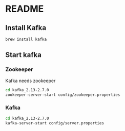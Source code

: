 # README


## Install Kafka
```
brew install kafka
```



## Start kafka

### Zookeeper
Kafka needs zookeeper

```sh
cd kafka_2.13-2.7.0
zookeeper-server-start config/zookeeper.properties
```

### Kafka

```sh
cd kafka_2.13-2.7.0
kafka-server-start config/server.properties
```

